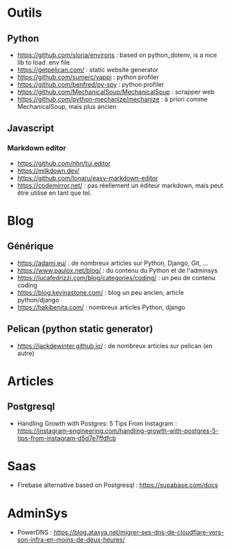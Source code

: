 # Outils

## Python

- https://github.com/sloria/environs : based on python_dotenv, is a nice lib to load .env file
- https://getpelican.com/ : static website generator
- https://github.com/sumerc/yappi : python profiler
- https://github.com/benfred/py-spy : python profiler
- https://github.com/MechanicalSoup/MechanicalSoup : scrapper web
- https://github.com/python-mechanize/mechanize : à priori comme MechanicalSoup, mais plus ancien

## Javascript

### Markdown editor

- https://github.com/nhn/tui.editor
- https://milkdown.dev/
- https://github.com/Ionaru/easy-markdown-editor
- https://codemirror.net/ : pas réellement un éditeur markdown, mais peut être utilisé en tant que tel.


# Blog

## Générique

- https://adamj.eu/ : de nombreux articles sur Python, Django, Git, ...
- https://www.paulox.net/blog/ : du contenu du Python et de l'adminsys
- https://lucafedrizzi.com/blog/categories/coding/ : un peu de contenu coding
- https://blog.kevinastone.com/ : blog un peu ancien, article python/django
- https://hakibenita.com/ : nombreux articles Python, django

## Pelican (python static generator)

- https://jackdewinter.github.io/ : de nombreux articles sur pelican (en autre)


# Articles

## Postgresql

- Handling Growth with Postgres: 5 Tips From Instagram : https://instagram-engineering.com/handling-growth-with-postgres-5-tips-from-instagram-d5d7e7ffdfcb


# Saas

- Firebase alternative based on Postgresql : https://supabase.com/docs

# AdminSys

- PowerDNS : https://blog.ataxya.net/migrer-ses-dns-de-cloudflare-vers-son-infra-en-moins-de-deux-heures/
